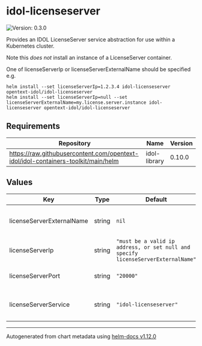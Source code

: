 # idol-licenseserver

![Version: 0.3.0](https://img.shields.io/badge/Version-0.3.0-informational?style=flat-square)

Provides an IDOL LicenseServer service abstraction for use within a Kubernetes cluster.

Note this _does not_ install an instance of a LicenseServer container.

One of licenseServerIp or licenseServerExternalName should be specified e.g.

```
helm install --set licenseServerIp=1.2.3.4 idol-licenseserver opentext-idol/idol-licenseserver
helm install --set licenseServerIp=null --set licenseServerExternalName=my.license.server.instance idol-licenseserver opentext-idol/idol-licenseserver
```

## Requirements

| Repository | Name | Version |
|------------|------|---------|
| https://raw.githubusercontent.com/opentext-idol/idol-containers-toolkit/main/helm | idol-library | 0.10.0 |

## Values

| Key | Type | Default | Description |
|-----|------|---------|-------------|
| licenseServerExternalName | string | `nil` | External DNS name of a LicenseServer instance |
| licenseServerIp | string | `"must be a valid ip address, or set null and specify licenseServerExternalName"` | IP address of the LicenseServer instance |
| licenseServerPort | string | `"20000"` | ACI port of the LicenseServer instance |
| licenseServerService | string | `"idol-licenseserver"` | Name of the Service/Endpoint this chart creates |

----------------------------------------------
Autogenerated from chart metadata using [helm-docs v1.12.0](https://github.com/norwoodj/helm-docs/releases/v1.12.0)